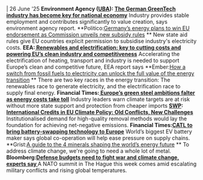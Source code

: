 | 26 June '25
**Environment Agency ([UBA](https://www.cleanenergywire.org/experts/uba-federal-environment-agency)): [The German GreenTech industry has become key for national economy](https://www.umweltbundesamt.de/publikationen/greentech-made-in-germany-2025-0)**
Industry provides stable employment and contributes significantly to value creation, says environment agency report.
**Politico:[Germany’s energy plans to win EU endorsement as Commission unveils new subsidy rules](https://www.politico.eu/article/germany-energy-eu-endorsement-commission-new-subsidy-rules/) **
New state aid rules give EU countries explicit permission to subsidise industry's electricity costs.
**EEA:[ Renewables and electrification: key to cutting costs and powering EU’s clean industry and competitiveness](https://www.eea.europa.eu/en/newsroom/news/renewables-and-electrification-key-to-cutting-costs-and-powering-eus-clean-industry-and-competitiveness)**
Accelerating the electrification of heating, transport and industry is needed to support Europe’s clean and competitive future, EEA report says
**Ember:[How a switch from fossil fuels to electricity can unlock the full value of the energy transition](https://ember-energy.org/latest-insights/the-electrification-imperative/) **
There are two key races in the energy transition: The renewables race to generate electricity, and the electrification race to supply final energy.
**Financial Times:[ Europe’s green steel ambitions falter as energy costs take toll](https://www.ft.com/content/a0f79a5b-4bc8-48ca-bd5c-d68e29c57b98)**
Industry leaders warn climate targets are at risk without more state support and protection from cheaper imports
**[SWP](https://www.cleanenergywire.org/experts/swp-german-institute-international-and-security-affairs): [International Credits in EU Climate Policy: Old Conflicts, New Challenges ](https://www.swp-berlin.org/en/publication/international-credits-in-eu-climate-policy)**
Institutionalised demand for high-quality removal methods would lay the foundation for achieving net-negative emissions.
**Financial Times:**[**CATL to bring battery-swapping technology to Europe**](https://www.ft.com/content/85803bc3-5a50-4664-b69d-141b7f0fdeaa)
World’s biggest EV battery maker says global co-operation will help ease pressure on supply chains.
**Grist:[A guide to the 4 minerals shaping the world’s energy future](https://grist.org/energy/critical-minerals-renewable-energy-rare-earth-lithium-cobalt-nickel-mining/) **
To address climate change, we're going to need a whole lot of metal.
**Bloomberg:[Defense budgets need to fight war and climate change, experts say ](https://www.bloomberg.com/news/articles/2025-06-25/defense-budgets-need-to-fight-war-and-climate-change-experts-say?sref=peEFYOHm)**
A NATO summit in The Hague this week comes amid escalating military conflicts and rising global temperatures.